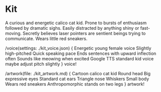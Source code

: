 # Kit

A curious and energetic calico cat kid. Prone to bursts of enthusiasm followed by dramatic sighs. Easily distracted by anything shiny or fast-moving. Secretly believes laser pointers are sentient beings trying to communicate. Wears little red sneakers.

/voice(settings: ./kit_voice.json) {
    Energetic young female voice Slightly high-pitched Quick speaking pace Ends sentences with upward inflection often Sounds like meowing when excited Google TTS standard kid voice maybe adjust pitch slightly
} voice!

/artwork(file: ./kit_artwork.md) {
    Cartoon calico cat kid Round head Big expressive eyes Standard cat ears Triangle nose Whiskers Small body Wears red sneakers Anthropomorphic stands on two legs
} artwork!